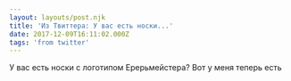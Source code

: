 ```yaml
---
layout: layouts/post.njk
title: 'Из Твиттера: У вас есть носки...'
date: 2017-12-09T16:11:02.000Z
tags: 'from twitter'
---
```



У вас есть носки с логотипом Ерерьмейстера? Вот у меня теперь есть
